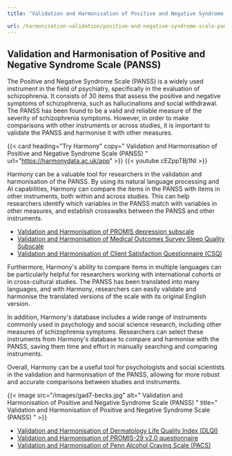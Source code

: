 ```yaml
---
title: "Validation and Harmonisation of Positive and Negative Syndrome Scale (PANSS)"

url: /harmonisation-validation/positive-and-negative-syndrome-scale-panss
---
```


## Validation and Harmonisation of Positive and Negative Syndrome Scale (PANSS)

The Positive and Negative Syndrome Scale (PANSS) is a widely used instrument in the field of psychiatry, specifically in the evaluation of schizophrenia. It consists of 30 items that assess the positive and negative symptoms of schizophrenia, such as hallucinations and social withdrawal. The PANSS has been found to be a valid and reliable measure of the severity of schizophrenia symptoms. However, in order to make comparisons with other instruments or across studies, it is important to validate the PANSS and harmonise it with other measures.

{{< card heading="Try Harmony" copy=" Validation and Harmonisation of Positive and Negative Syndrome Scale (PANSS) " url="https://harmonydata.ac.uk/app" >}}
{{< youtube cEZppTBj1NI >}}

Harmony can be a valuable tool for researchers in the validation and harmonisation of the PANSS. By using its natural language processing and AI capabilities, Harmony can compare the items in the PANSS with items in other instruments, both within and across studies. This can help researchers identify which variables in the PANSS match with variables in other measures, and establish crosswalks between the PANSS and other instruments.

* [Validation and Harmonisation of PROMIS depression subscale](/harmonisation-validation/promis-depression-subscale)
* [Validation and Harmonisation of Medical Outcomes Survey Sleep Quality Subscale](/harmonisation-validation/medical-outcomes-survey-sleep-quality-subscale)
* [Validation and Harmonisation of Client Satisfaction Questionnaire (CSQ)](/harmonisation-validation/client-satisfaction-questionnaire-csq)

Furthermore, Harmony's ability to compare items in multiple languages can be particularly helpful for researchers working with international cohorts or in cross-cultural studies. The PANSS has been translated into many languages, and with Harmony, researchers can easily validate and harmonise the translated versions of the scale with its original English version.

In addition, Harmony's database includes a wide range of instruments commonly used in psychology and social science research, including other measures of schizophrenia symptoms. Researchers can select these instruments from Harmony's database to compare and harmonise with the PANSS, saving them time and effort in manually searching and comparing instruments.

Overall, Harmony can be a useful tool for psychologists and social scientists in the validation and harmonisation of the PANSS, allowing for more robust and accurate comparisons between studies and instruments. 


{{< image src="/images/gad7-becks.jpg" alt=" Validation and Harmonisation of Positive and Negative Syndrome Scale (PANSS) " title=" Validation and Harmonisation of Positive and Negative Syndrome Scale (PANSS) " >}}









* [Validation and Harmonisation of Dermatology Life Quality Index (DLQI)](/harmonisation-validation/dermatology-life-quality-index-dlqi)
* [Validation and Harmonisation of PROMIS-29 v2.0 questionnaire](/harmonisation-validation/promis-29-v2-0-questionnaire)
* [Validation and Harmonisation of Penn Alcohol Craving Scale (PACS)](/harmonisation-validation/penn-alcohol-craving-scale-pacs)